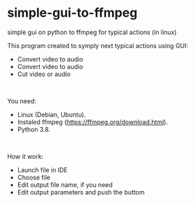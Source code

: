 # simple-gui-to-ffmpeg
simple gui on python to ffmpeg for typical actions (in linux)

This program created to symply next typical actions using GUI: 
- Convert video to audio
- Convert video to audio
- Cut video or audio

</br>

You need:
- Linux (Debian, Ubuntu). 
- Instaled ffmpeg (https://ffmpeg.org/download.html).
- Python 3.8. 

</br>

How it work: 
- Launch file in IDE
- Choose file
- Edit output file name, if you need
- Edit output parameters and push the buttom 
